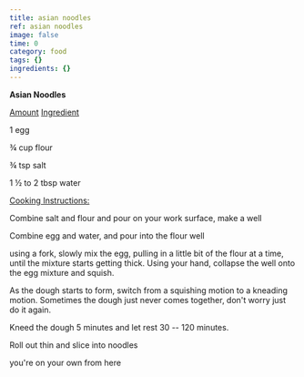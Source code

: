 ```yaml
---
title: asian noodles
ref: asian noodles
image: false
time: 0
category: food
tags: {}
ingredients: {}
---
```

**Asian Noodles**


[Amount]() [Ingredient]()

1 egg

¾ cup flour

¾ tsp salt

1 ½ to 2 tbsp water


[Cooking Instructions:]()

Combine salt and flour and pour on your work surface, make a well

Combine egg and water, and pour into the flour well

using a fork, slowly mix the egg, pulling in a little bit of the flour
at a time, until the mixture starts getting thick. Using your hand,
collapse the well onto the egg mixture and squish.

As the dough starts to form, switch from a squishing motion to a
kneading motion. Sometimes the dough just never comes together, don't
worry just do it again.

Kneed the dough 5 minutes and let rest 30 -- 120 minutes.


Roll out thin and slice into noodles


you're on your own from here
